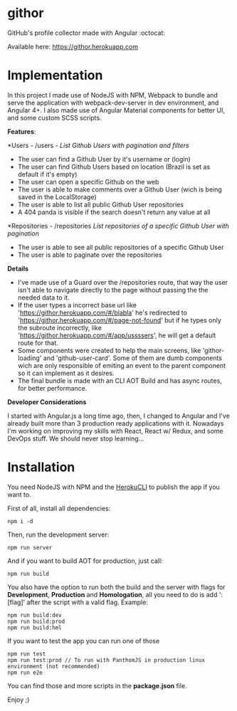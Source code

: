 # githor
GitHub's profile collector made with Angular :octocat:

Available here: https://githor.herokuapp.com

# Implementation

In this project I made use of NodeJS with NPM, Webpack to bundle and serve the application with webpack-dev-server in dev environment, and Angular 4+. I also made use of Angular Material components for better UI, and some custom SCSS scripts.

**Features**:

*Users - /users - *List Github Users with pagination and filters*
* The user can find a Github User by it's username or (login)
* The user can find Github Users based on location (Brazil is set as default if it's empty)
* The user can open a specific Github on the web
* The user is able to make comments over a Github User (wich is being saved in the LocalStorage)
* The user is able to list all public Github User repositories
* A 404 panda is visible if the search doesn't return any value at all

*Repositories - /repositories *List repositories of a specific Github User with pagination*
* The user is able to see all public repositories of a specific Github User
* The user is able to paginate over the repositories

**Details**

* I've made use of a Guard over the /repositories route, that way the user isn't able to navigate directly to the page without passing the the needed data to it.
* If the user types a incorrect base url like 'https://githor.herokuapp.com/#/blabla' he's redirected to 'https://githor.herokuapp.com/#/page-not-found' but if he types only the subroute incorrectly, like 'https://githor.herokuapp.com/#/app/ussssers', he will get a default route for that.
* Some components were created to help the main screens, like 'githor-loading' and 'github-user-card'. Some of them are dumb components wich are only responsible of emiting an event to the parent component so it can implement as it desires.
* The final bundle is made with an CLI AOT Build and has async routes, for better performance. 

**Developer Considerations**

I started with Angular.js a long time ago, then, I changed to Angular and I've already built more than 3 production ready applications with it. Nowadays I'm working on improving my skills with React, React w/ Redux, and some DevOps stuff. We should never stop learning...

# Installation

You need NodeJS with NPM and the [HerokuCLI](https://devcenter.heroku.com/articles/getting-started-with-nodejs#set-up) to publish the app if you want to.

First of all, install all dependencies:
```
npm i -d
``` 
Then, run the development server:
```
npm run server
``` 
And if you want to build AOT for production, just call:
```
npm run build
``` 
You also have the option to run both the build and the server with flags for **Development**, **Production** and **Homologation**, all you need to do is add ':[flag]' after the script with a valid flag. Example:
```
npm run build:dev
npm run build:prod
npm run build:hml
``` 

If you want to test the app you can run one of those
```
npm run test
npm run test:prod // To run with PanthomJS in production linux environment (not recommended)
npm run e2e
``` 

You can find those and more scripts in the **package.json** file.

Enjoy ;)

